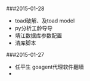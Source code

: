 ###2015-01-28

*	toad破解、及toad model
*	py分析工龄导导
*	靖江数据库参数配置
*	清库脚本

###2015-01-27

*	任平生	goagent代理软件翻墙
*	